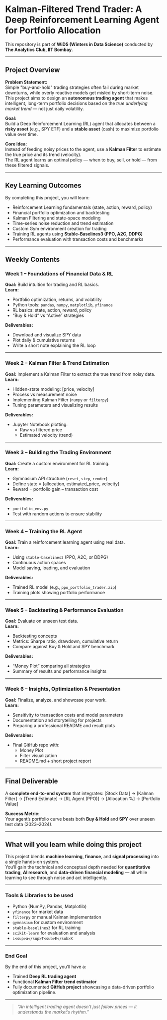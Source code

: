 # Kalman-Filtered Trend Trader: A Deep Reinforcement Learning Agent for Portfolio Allocation

This repository is part of **WiDS (Winters in Data Science)** conducted by **The Analytics Club, IIT Bombay**.

---

## Project Overview

**Problem Statement:**  
Simple "buy-and-hold" trading strategies often fail during market downturns, while overly reactive models get misled by short-term noise.  
This project aims to design an **autonomous trading agent** that makes intelligent, long-term portfolio decisions based on the *true underlying market trend* — not just daily volatility.

**Goal:**  
Build a Deep Reinforcement Learning (RL) agent that allocates between a **risky asset** (e.g., SPY ETF) and a **stable asset** (cash) to maximize portfolio value over time.

**Core Idea:**  
Instead of feeding noisy prices to the agent, use a **Kalman Filter** to estimate the true price and its trend (velocity).  
The RL agent learns an optimal policy — when to buy, sell, or hold — from these filtered signals.

---

## Key Learning Outcomes

By completing this project, you will learn:

- Reinforcement Learning fundamentals (state, action, reward, policy)
- Financial portfolio optimization and backtesting
- Kalman Filtering and state-space modeling
- Time-series noise reduction and trend estimation
- Custom Gym environment creation for trading
- Training RL agents using **Stable-Baselines3 (PPO, A2C, DDPG)**
- Performance evaluation with transaction costs and benchmarks

---

## Weekly Contents

### **Week 1 – Foundations of Financial Data & RL**
**Goal:** Build intuition for trading and RL basics.  
**Learn:**  
- Portfolio optimization, returns, and volatility  
- Python tools: `pandas`, `numpy`, `matplotlib`, `yfinance`  
- RL basics: state, action, reward, policy  
- “Buy & Hold” vs “Active” strategies  

**Deliverables:**  
- Download and visualize SPY data  
- Plot daily & cumulative returns  
- Write a short note explaining the RL loop  

---

### **Week 2 – Kalman Filter & Trend Estimation**
**Goal:** Implement a Kalman Filter to extract the true trend from noisy data.  
**Learn:**  
- Hidden-state modeling: [price, velocity]  
- Process vs measurement noise  
- Implementing Kalman Filter (`numpy` or `filterpy`)  
- Tuning parameters and visualizing results  

**Deliverables:**  
- Jupyter Notebook plotting:
  - Raw vs filtered price  
  - Estimated velocity (trend)  

---

### **Week 3 – Building the Trading Environment**
**Goal:** Create a custom environment for RL training.  
**Learn:**  
- Gymnasium API structure (`reset`, `step`, `render`)  
- Define state = [allocation, estimated_price, velocity]  
- Reward = portfolio gain – transaction cost  

**Deliverables:**  
- `portfolio_env.py`  
- Test with random actions to ensure stability  

---

### **Week 4 – Training the RL Agent**
**Goal:** Train a reinforcement learning agent using real data.  
**Learn:**  
- Using `stable-baselines3` (PPO, A2C, or DDPG)  
- Continuous action spaces  
- Model saving, loading, and evaluation  

**Deliverables:**  
- Trained RL model (e.g., `ppo_portfolio_trader.zip`)  
- Training plots showing portfolio performance  

---

### **Week 5 – Backtesting & Performance Evaluation**
**Goal:** Evaluate on unseen test data.  
**Learn:**  
- Backtesting concepts  
- Metrics: Sharpe ratio, drawdown, cumulative return  
- Compare against Buy & Hold and SPY benchmark  

**Deliverables:**  
- “Money Plot” comparing all strategies  
- Summary of results and performance insights  

---

### **Week 6 – Insights, Optimization & Presentation**
**Goal:** Finalize, analyze, and showcase your work.  
**Learn:**  
- Sensitivity to transaction costs and model parameters  
- Documentation and storytelling for projects  
- Preparing a professional README and result plots  

**Deliverables:**  
- Final GitHub repo with:
  - Money Plot  
  - Filter visualization  
  - README.md + short project report  

---

## Final Deliverable

A **complete end-to-end system** that integrates:
[Stock Data] → [Kalman Filter] → [Trend Estimate] → [RL Agent (PPO)] → [Allocation %] → [Portfolio Value]


**Success Metric:**  
Your agent’s portfolio curve beats both **Buy & Hold** and **SPY** over unseen test data (2023–2024).

---

## What will you learn while doing this project

This project blends **machine learning**, **finance**, and **signal processing** into a single hands-on system.  
You’ll gain the technical and conceptual depth needed for **quantitative trading**, **AI research**, and **data-driven financial modeling** — all while learning to see through noise and act intelligently.

---

### Tools & Libraries to be used

- Python (NumPy, Pandas, Matplotlib)
- `yfinance` for market data
- `filterpy` or manual Kalman implementation
- `gymnasium` for custom environment
- `stable-baselines3` for RL training
- `scikit-learn` for evaluation and analysis
- `L<sup>a</sup>T<sub>E</sub>X`

---

### End Goal

By the end of this project, you’ll have a:
- Trained **Deep RL trading agent**  
- Functional **Kalman Filter trend estimator**  
- Fully documented **GitHub project** showcasing a data-driven portfolio optimization pipeline.

---

> *“An intelligent trading agent doesn’t just follow prices — it understands the market’s rhythm.”*
